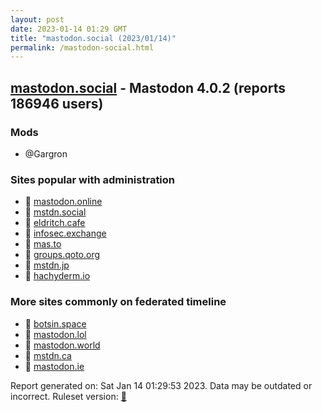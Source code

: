 ```yaml
---
layout: post
date: 2023-01-14 01:29 GMT
title: "mastodon.social (2023/01/14)"
permalink: /mastodon-social.html
---
```


## [mastodon.social](https://mastodon.social) - Mastodon 4.0.2 (reports 186946 users)

### Mods
 * @Gargron

### Sites popular with administration

* 🐘 [mastodon.online](/mastodon-online.html)
* 🐘 [mstdn.social](/mstdn-social.html)
* 🐘 [eldritch.cafe](/eldritch-cafe.html)
* 🐘 [infosec.exchange](/infosec-exchange.html)
* 🐘 [mas.to](/mas-to.html)
* 🐘 [groups.qoto.org](/groups-qoto-org.html)
* 🐘 [mstdn.jp](/mstdn-jp.html)
* 🐘 [hachyderm.io](/hachyderm-io.html)

### More sites commonly on federated timeline

* 🐘 [botsin.space](/botsin-space.html)
* 🐘 [mastodon.lol](/mastodon-lol.html)
* 🐘 [mastodon.world](/mastodon-world.html)
* 🐘 [mstdn.ca](/mstdn-ca.html)
* 🐘 [mastodon.ie](/mastodon-ie.html)

Report generated on: Sat Jan 14 01:29:53 2023. Data may be outdated or incorrect.
Ruleset version: [🧁](/version-cupcake)
